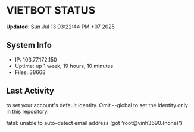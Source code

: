 # VIETBOT STATUS
**Updated**: Sun Jul 13 03:22:44 PM +07 2025

## System Info
- IP: 103.77.172.150
- Uptime: up 1 week, 19 hours, 10 minutes
- Files: 38668

## Last Activity

to set your account's default identity.
Omit --global to set the identity only in this repository.

fatal: unable to auto-detect email address (got 'root@vinh3690.(none)')
